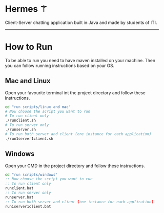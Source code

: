 # Hermes ⚚

Client-Server chatting application built in Java and made by students of ITI.

---
# How to Run
To be able to run you need to have maven installed on your machine.
Then you can follow running instructions based on your OS.
## Mac and Linux
Open your favourite terminal int the project directory and follow these instructions.
```bash
cd "run scripts/linux and mac"
# Now choose the script you want to run
# To run client only
./runclient.sh
# To run server only
./runserver.sh
# To run both server and client (one instance for each application)
./run1server1client.sh
```
## Windows
Open your CMD in the project directory and follow these instructions.
```bat
cd "run scripts/windows"
:: Now choose the script you want to run
:: To run client only
runclient.bat
:: To run server only
runserver.bat
:: To run both server and client (one instance for each application)
run1server1client.bat
```
